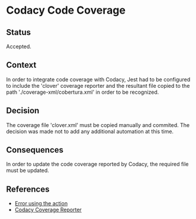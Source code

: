 # Codacy Code Coverage

## Status

Accepted.

## Context

In order to integrate code coverage with Codacy, Jest had to be configured to include the 'clover' coverage reporter and the resultant file copied to the path './coverage-xml/cobertura.xml' in order to be recognized.

## Decision

The coverage file 'clover.xml' must be copied manually and commited. The decision was made not to add any additional automation at this time.

## Consequences

In order to update the code coverage reported by Codacy, the required file must be updated.

## References

* [Error using the action](https://github.com/codacy/codacy-coverage-reporter-action/issues/8)
* [Codacy Coverage Reporter](https://github.com/codacy/codacy-coverage-reporter)
